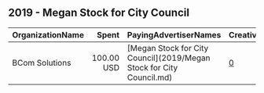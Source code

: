 ## 2019 - Megan Stock for City Council 
|OrganizationName|Spent|PayingAdvertiserNames|CreativeUrls|Impressions|Genders|AgeBrackets|CountryCodes|BillingAddresses|CandidateBallotInformation|
|:---|---:|:---|:---|---:|:---|:---|:---|:---|:---|
|BCom Solutions|100.00 USD|[Megan Stock for City Council](2019/Megan Stock for City Council.md)|[0](https://www.snap.com/political-ads/asset/bd5c83836ac5ca7c607eae33cac131be236db35ba0eb234ce4b6e93792ec3e7e?mediaType=jpg)|46,540||18+|united states|"919 Central Ave,Auburn,68305,US"||
